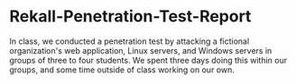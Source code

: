 # Rekall-Penetration-Test-Report
In class, we conducted a penetration test by attacking a fictional organization's web application, Linux servers, and Windows servers in groups of three to four students. We spent three days doing this within our groups, and some time outside of class working on our own.

